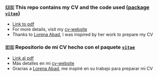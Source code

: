 ### :us: This repo contains my CV and the code used  [(package `vitae`)](https://github.com/mitchelloharawild/vitae)
* [Link to pdf](https://github.com/Saryace/data_cv/blob/master/sara_acevedo_cv_en/sara_acevedo_CV_en.pdf)
* For more details, visit my [cv-website](saryace.github.io)
* Thanks to [Lorena Abad](https://github.com/loreabad6/R-CV), I was inspired by her work to prepare my CV 

### :es: Repositorio de mi CV hecho con el paquete [`vitae`](https://github.com/mitchelloharawild/vitae) 
* [Link al pdf](https://github.com/Saryace/data_cv/blob/master/sara_acevedo_cv/sara_acevedo_CV.pdf)
* Más detalles en mi [cv-website](saryace.github.io)
* Gracias a [Lorena Abad](https://github.com/loreabad6/R-CV), me inspiré en su trabajo para preparar mi CV 
